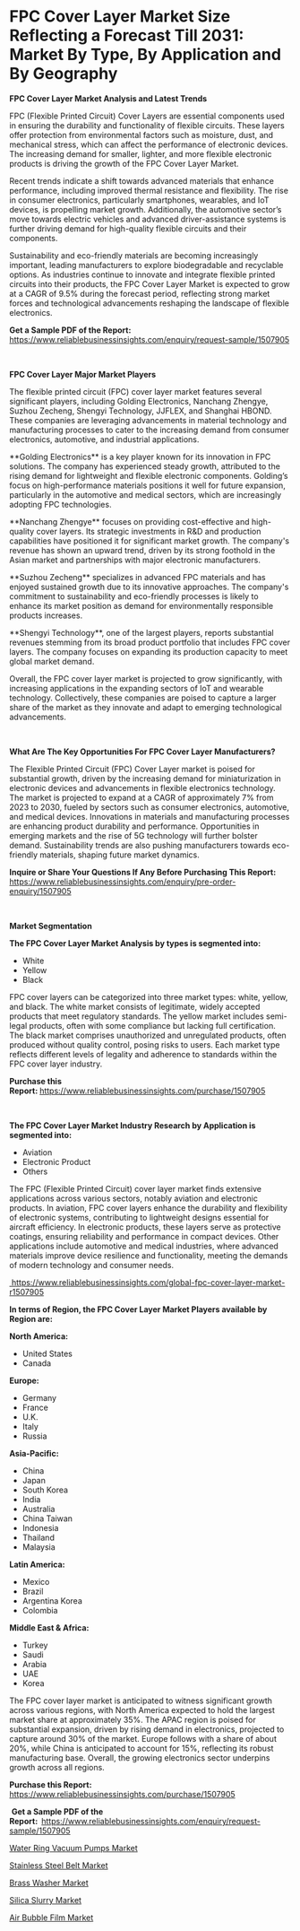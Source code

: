 <p><h1>FPC Cover Layer Market Size Reflecting a Forecast Till 2031: Market By Type, By Application and By Geography</h1></p><p><strong>FPC Cover Layer Market Analysis and Latest Trends</strong></p>
<p><p>FPC (Flexible Printed Circuit) Cover Layers are essential components used in ensuring the durability and functionality of flexible circuits. These layers offer protection from environmental factors such as moisture, dust, and mechanical stress, which can affect the performance of electronic devices. The increasing demand for smaller, lighter, and more flexible electronic products is driving the growth of the FPC Cover Layer Market.</p><p>Recent trends indicate a shift towards advanced materials that enhance performance, including improved thermal resistance and flexibility. The rise in consumer electronics, particularly smartphones, wearables, and IoT devices, is propelling market growth. Additionally, the automotive sector’s move towards electric vehicles and advanced driver-assistance systems is further driving demand for high-quality flexible circuits and their components.</p><p>Sustainability and eco-friendly materials are becoming increasingly important, leading manufacturers to explore biodegradable and recyclable options. As industries continue to innovate and integrate flexible printed circuits into their products, the FPC Cover Layer Market is expected to grow at a CAGR of 9.5% during the forecast period, reflecting strong market forces and technological advancements reshaping the landscape of flexible electronics.</p></p>
<p><strong>Get a Sample PDF of the Report:&nbsp;</strong> <a href="https://www.reliablebusinessinsights.com/enquiry/request-sample/1507905">https://www.reliablebusinessinsights.com/enquiry/request-sample/1507905</a></p>
<p>&nbsp;</p>
<p><strong>FPC Cover Layer Major Market Players</strong></p>
<p><p>The flexible printed circuit (FPC) cover layer market features several significant players, including Golding Electronics, Nanchang Zhengye, Suzhou Zecheng, Shengyi Technology, JJFLEX, and Shanghai HBOND. These companies are leveraging advancements in material technology and manufacturing processes to cater to the increasing demand from consumer electronics, automotive, and industrial applications.</p><p>**Golding Electronics** is a key player known for its innovation in FPC solutions. The company has experienced steady growth, attributed to the rising demand for lightweight and flexible electronic components. Golding’s focus on high-performance materials positions it well for future expansion, particularly in the automotive and medical sectors, which are increasingly adopting FPC technologies.</p><p>**Nanchang Zhengye** focuses on providing cost-effective and high-quality cover layers. Its strategic investments in R&D and production capabilities have positioned it for significant market growth. The company's revenue has shown an upward trend, driven by its strong foothold in the Asian market and partnerships with major electronic manufacturers.</p><p>**Suzhou Zecheng** specializes in advanced FPC materials and has enjoyed sustained growth due to its innovative approaches. The company's commitment to sustainability and eco-friendly processes is likely to enhance its market position as demand for environmentally responsible products increases.</p><p>**Shengyi Technology**, one of the largest players, reports substantial revenues stemming from its broad product portfolio that includes FPC cover layers. The company focuses on expanding its production capacity to meet global market demand.</p><p>Overall, the FPC cover layer market is projected to grow significantly, with increasing applications in the expanding sectors of IoT and wearable technology. Collectively, these companies are poised to capture a larger share of the market as they innovate and adapt to emerging technological advancements.</p></p>
<p>&nbsp;</p>
<p><strong>What Are The Key Opportunities For FPC Cover Layer Manufacturers?</strong></p>
<p><p>The Flexible Printed Circuit (FPC) Cover Layer market is poised for substantial growth, driven by the increasing demand for miniaturization in electronic devices and advancements in flexible electronics technology. The market is projected to expand at a CAGR of approximately 7% from 2023 to 2030, fueled by sectors such as consumer electronics, automotive, and medical devices. Innovations in materials and manufacturing processes are enhancing product durability and performance. Opportunities in emerging markets and the rise of 5G technology will further bolster demand. Sustainability trends are also pushing manufacturers towards eco-friendly materials, shaping future market dynamics.</p></p>
<p><strong>Inquire or Share Your Questions If Any Before Purchasing This Report:</strong> <a href="https://www.reliablebusinessinsights.com/enquiry/pre-order-enquiry/1507905">https://www.reliablebusinessinsights.com/enquiry/pre-order-enquiry/1507905</a></p>
<p>&nbsp;</p>
<p><strong>Market Segmentation</strong></p>
<p><strong>The FPC Cover Layer Market Analysis by types is segmented into:</strong></p>
<p><ul><li>White</li><li>Yellow</li><li>Black</li></ul></p>
<p><p>FPC cover layers can be categorized into three market types: white, yellow, and black. The white market consists of legitimate, widely accepted products that meet regulatory standards. The yellow market includes semi-legal products, often with some compliance but lacking full certification. The black market comprises unauthorized and unregulated products, often produced without quality control, posing risks to users. Each market type reflects different levels of legality and adherence to standards within the FPC cover layer industry.</p></p>
<p><strong>Purchase this Report:&nbsp;</strong><a href="https://www.reliablebusinessinsights.com/purchase/1507905">https://www.reliablebusinessinsights.com/purchase/1507905</a></p>
<p>&nbsp;</p>
<p><strong>The FPC Cover Layer Market Industry Research by Application is segmented into:</strong></p>
<p><ul><li>Aviation</li><li>Electronic Product</li><li>Others</li></ul></p>
<p><p>The FPC (Flexible Printed Circuit) cover layer market finds extensive applications across various sectors, notably aviation and electronic products. In aviation, FPC cover layers enhance the durability and flexibility of electronic systems, contributing to lightweight designs essential for aircraft efficiency. In electronic products, these layers serve as protective coatings, ensuring reliability and performance in compact devices. Other applications include automotive and medical industries, where advanced materials improve device resilience and functionality, meeting the demands of modern technology and consumer needs.</p></p>
<p><a href="https://www.reliablebusinessinsights.com/global-fpc-cover-layer-market-r1507905">&nbsp;https://www.reliablebusinessinsights.com/global-fpc-cover-layer-market-r1507905</a></p>
<p><strong>In terms of Region, the FPC Cover Layer Market Players available by Region are:</strong></p>
<p>
    <p> <strong> North America: </strong>
        <ul>
            <li>United States</li>
            <li>Canada</li>
        </ul>
        </p> 
    <p> <strong> Europe: </strong>
        <ul>
            <li>Germany</li>
            <li>France</li>
            <li>U.K.</li>
            <li>Italy</li>
            <li>Russia</li>
        </ul>
        </p> 
    <p> <strong> Asia-Pacific: </strong>
        <ul>
            <li>China</li>
            <li>Japan</li>
            <li>South Korea</li>
            <li>India</li>
            <li>Australia</li>
            <li>China Taiwan</li>
            <li>Indonesia</li>
            <li>Thailand</li>
            <li>Malaysia</li>
        </ul>
        </p> 
    <p> <strong> Latin America: </strong>
        <ul>
            <li>Mexico</li>
            <li>Brazil</li>
            <li>Argentina Korea</li>
            <li>Colombia</li>
        </ul>
        </p> 
    <p> <strong> Middle East & Africa: </strong>
        <ul>
            <li>Turkey</li>
            <li>Saudi</li>
            <li>Arabia</li>
            <li>UAE</li>
            <li>Korea</li>
        </ul>
    </p>
    </p>
<p><p>The FPC cover layer market is anticipated to witness significant growth across various regions, with North America expected to hold the largest market share at approximately 35%. The APAC region is poised for substantial expansion, driven by rising demand in electronics, projected to capture around 30% of the market. Europe follows with a share of about 20%, while China is anticipated to account for 15%, reflecting its robust manufacturing base. Overall, the growing electronics sector underpins growth across all regions.</p></p>
<p><strong>Purchase this Report: </strong><a href="https://www.reliablebusinessinsights.com/purchase/1507905">https://www.reliablebusinessinsights.com/purchase/1507905</a></p>
<p>&nbsp;<strong>Get a Sample PDF of the Report:&nbsp;&nbsp;</strong><a href="https://www.reliablebusinessinsights.com/enquiry/request-sample/1507905">https://www.reliablebusinessinsights.com/enquiry/request-sample/1507905</a></p>
<p><strong></strong></p>
<p><p><a href="https://medium.com/@sharquayrhodes2023/water-ring-vacuum-pumps-market-size-share-growth-and-market-analysis-by-type-by-application-c0f02ba9c17e">Water Ring Vacuum Pumps Market</a></p><p><a href="https://issuu.com/reportprime-2/docs/stainless-steel-belt-market-size-20_f63df73ffd8a67">Stainless Steel Belt Market</a></p><p><a href="https://issuu.com/reportprime-2/docs/brass-washer-market-size-2030.pptx_6c9bd7140e8107">Brass Washer Market</a></p><p><a href="https://www.linkedin.com/pulse/silica-slurry-market-global-insights-regional-analysis-2024-wk1uf?trackingId=n40NrNHVTGCFhbIzDe1U3Q%3D%3D">Silica Slurry Market</a></p><p><a href="https://github.com/JudyWalsh475/Market-Research-Report-List-1/blob/main/air-bubble-film-market.md">Air Bubble Film Market</a></p></p>